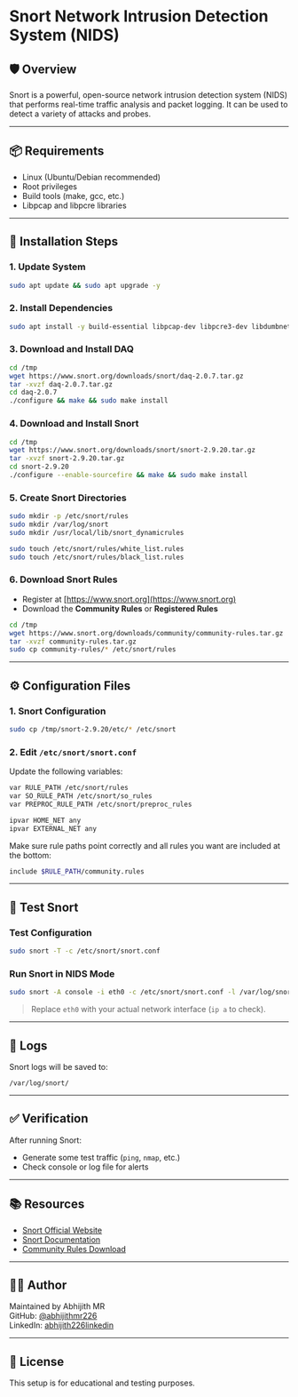 # Snort Network Intrusion Detection System (NIDS)

## 🛡️ Overview
Snort is a powerful, open-source network intrusion detection system (NIDS) that performs real-time traffic analysis and packet logging. It can be used to detect a variety of attacks and probes.

---

## 📦 Requirements

- Linux (Ubuntu/Debian recommended)
- Root privileges
- Build tools (make, gcc, etc.)
- Libpcap and libpcre libraries

---

## 🔧 Installation Steps

### 1. Update System
```bash
sudo apt update && sudo apt upgrade -y
```

### 2. Install Dependencies
```bash
sudo apt install -y build-essential libpcap-dev libpcre3-dev libdumbnet-dev bison flex zlib1g-dev liblzma-dev openssl libssl-dev ethtool
```

### 3. Download and Install DAQ
```bash
cd /tmp
wget https://www.snort.org/downloads/snort/daq-2.0.7.tar.gz
tar -xvzf daq-2.0.7.tar.gz
cd daq-2.0.7
./configure && make && sudo make install
```

### 4. Download and Install Snort
```bash
cd /tmp
wget https://www.snort.org/downloads/snort/snort-2.9.20.tar.gz
tar -xvzf snort-2.9.20.tar.gz
cd snort-2.9.20
./configure --enable-sourcefire && make && sudo make install
```

### 5. Create Snort Directories
```bash
sudo mkdir -p /etc/snort/rules
sudo mkdir /var/log/snort
sudo mkdir /usr/local/lib/snort_dynamicrules

sudo touch /etc/snort/rules/white_list.rules
sudo touch /etc/snort/rules/black_list.rules
```

### 6. Download Snort Rules
- Register at [https://www.snort.org](https://www.snort.org)
- Download the **Community Rules** or **Registered Rules**
```bash
cd /tmp
wget https://www.snort.org/downloads/community/community-rules.tar.gz
tar -xvzf community-rules.tar.gz
sudo cp community-rules/* /etc/snort/rules
```

---

## ⚙️ Configuration Files

### 1. Snort Configuration
```bash
sudo cp /tmp/snort-2.9.20/etc/* /etc/snort
```

### 2. Edit `/etc/snort/snort.conf`
Update the following variables:
```bash
var RULE_PATH /etc/snort/rules
var SO_RULE_PATH /etc/snort/so_rules
var PREPROC_RULE_PATH /etc/snort/preproc_rules

ipvar HOME_NET any
ipvar EXTERNAL_NET any
```

Make sure rule paths point correctly and all rules you want are included at the bottom:
```bash
include $RULE_PATH/community.rules
```

---

## 🧪 Test Snort

### Test Configuration
```bash
sudo snort -T -c /etc/snort/snort.conf
```

### Run Snort in NIDS Mode
```bash
sudo snort -A console -i eth0 -c /etc/snort/snort.conf -l /var/log/snort
```
> Replace `eth0` with your actual network interface (`ip a` to check).

---

## 📑 Logs

Snort logs will be saved to:
```
/var/log/snort/
```

---

## ✅ Verification

After running Snort:
- Generate some test traffic (`ping`, `nmap`, etc.)
- Check console or log file for alerts

---

## 📚 Resources

- [Snort Official Website](https://www.snort.org)
- [Snort Documentation](https://docs.snort.org/)
- [Community Rules Download](https://www.snort.org/downloads)

---

## 👨‍💻 Author

Maintained by Abhijith MR  
GitHub: [@abhijithmr226](https://github.com/abhijithmr226)  
LinkedIn: [abhijith226linkedin](https://www.linkedin.com/in/abhijithmr226)

---

## 📝 License

This setup is for educational and testing purposes.